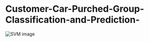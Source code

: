 # Customer-Car-Purched-Group-Classification-and-Prediction-
![SVM image](https://user-images.githubusercontent.com/33654834/97035799-b157f800-1588-11eb-96e1-cc56292562e8.png)

